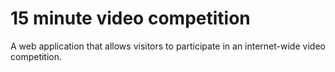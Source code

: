 # 15 minute video competition

A web application that allows visitors to participate in an internet-wide video competition.



